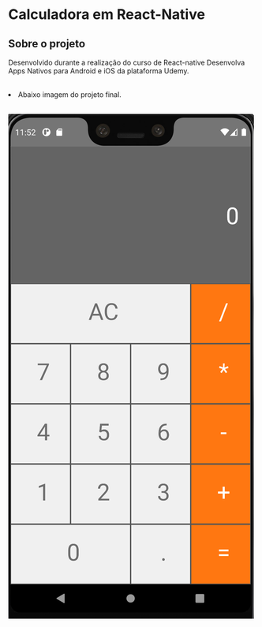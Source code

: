 # Calculadora em React-Native

## Sobre o projeto

Desenvolvido durante a realização do curso de React-native Desenvolva Apps Nativos para Android e iOS da plataforma Udemy.
<br>
<br>
<li> Abaixo imagem do projeto final.
<br>
<br>

![Screenshot](screenshot.png)
